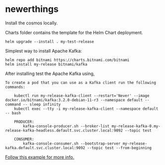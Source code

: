 # newerthings

Install the cosmos locally.

Charts folder contains the template for the Helm Chart deployment.

`helm upgrade --install . my-test-release`

Simplest way to install Apache Kafka:

``` 
helm repo add bitnami https://charts.bitnami.com/bitnami
helm install my-release bitnami/kafka 
```

After installing test the Apache Kafka using,
```
To create a pod that you can use as a Kafka client run the following commands:

    kubectl run my-release-kafka-client --restart='Never' --image docker.io/bitnami/kafka:3.2.0-debian-11-r3 --namespace default --command -- sleep infinity
    kubectl exec --tty -i my-release-kafka-client --namespace default -- bash

    PRODUCER:
        kafka-console-producer.sh --broker-list my-release-kafka-0.my-release-kafka-headless.default.svc.cluster.local:9092 --topic test

    CONSUMER:
        kafka-console-consumer.sh --bootstrap-server my-release-kafka.default.svc.cluster.local:9092 --topic test --from-beginning
```

[Follow this example for more info.](https://andrewlock.net/deploying-asp-net-core-applications-to-kubernetes-part-4-creating-a-helm-chart-for-an-aspnetcore-app/)
